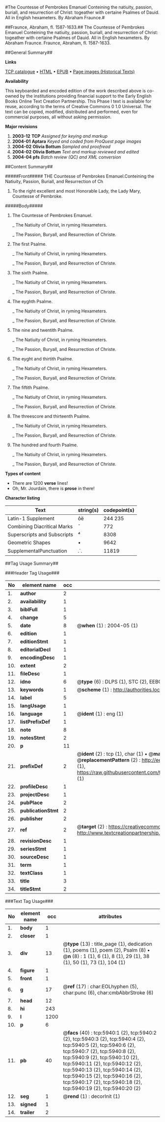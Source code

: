 #The Countesse of Pembrokes Emanuel Conteining the natiuity, passion, buriall, and resurrection of Christ: togeather with certaine Psalmes of Dauid. All in English hexameters. By Abraham Fraunce.#

##Fraunce, Abraham, fl. 1587-1633.##
The Countesse of Pembrokes Emanuel Conteining the natiuity, passion, buriall, and resurrection of Christ: togeather with certaine Psalmes of Dauid. All in English hexameters. By Abraham Fraunce.
Fraunce, Abraham, fl. 1587-1633.

##General Summary##

**Links**

[TCP catalogue](http://www.ota.ox.ac.uk/tcp/)  • 
[HTML](http://tei.it.ox.ac.uk/tcp/Texts-HTML/free/A01/A01225.html)  • 
[EPUB](http://tei.it.ox.ac.uk/tcp/Texts-EPUB/free/A01/A01225.epub) • 
[Page images (Historical Texts)](https://data.historicaltexts.jisc.ac.uk/view?pubId=eebo-99841363e&pageId=eebo-99841363e-5940-1)

**Availability**

This keyboarded and encoded edition of the
	       work described above is co-owned by the institutions
	       providing financial support to the Early English Books
	       Online Text Creation Partnership. This Phase I text is
	       available for reuse, according to the terms of Creative
	       Commons 0 1.0 Universal. The text can be copied,
	       modified, distributed and performed, even for
	       commercial purposes, all without asking permission.

**Major revisions**

1. __2003-12__ __TCP__ *Assigned for keying and markup*
1. __2004-01__ __Aptara__ *Keyed and coded from ProQuest page images*
1. __2004-02__ __Olivia Bottum__ *Sampled and proofread*
1. __2004-02__ __Olivia Bottum__ *Text and markup reviewed and edited*
1. __2004-04__ __pfs__ *Batch review (QC) and XML conversion*

##Content Summary##

#####Front#####
THE
Countesse of Pembrokes
Emanuel.Conteining the Natiuity, Passion,
Buriall, and Resurrection
of Ch
1. To the right excellent and most Honorable Lady,
the Lady Mary, Countesse of Pembroke.

#####Body#####

1. The Countesse of Pembrokes Emanuel.

    _ The Natiuity of Christ,
in ryming Hexameters.

    _ The Passion, Buryall,
and Resurrection of Christe.

1. The first Psalme.

    _ The Natiuity of Christ,
in ryming Hexameters.

    _ The Passion, Buryall,
and Resurrection of Christe.

1. The sixth Psalme.

    _ The Natiuity of Christ,
in ryming Hexameters.

    _ The Passion, Buryall,
and Resurrection of Christe.

1. The eyghth Psalme.

    _ The Natiuity of Christ,
in ryming Hexameters.

    _ The Passion, Buryall,
and Resurrection of Christe.

1. The nine and twentith Psalme.

    _ The Natiuity of Christ,
in ryming Hexameters.

    _ The Passion, Buryall,
and Resurrection of Christe.

1. The eyght and thirtith Psalme.

    _ The Natiuity of Christ,
in ryming Hexameters.

    _ The Passion, Buryall,
and Resurrection of Christe.

1. The fiftith Psalme.

    _ The Natiuity of Christ,
in ryming Hexameters.

    _ The Passion, Buryall,
and Resurrection of Christe.

1. The threescore and thirteenth Psalme.

    _ The Natiuity of Christ,
in ryming Hexameters.

    _ The Passion, Buryall,
and Resurrection of Christe.

1. The hundred and fourth Psalme.

    _ The Natiuity of Christ,
in ryming Hexameters.

    _ The Passion, Buryall,
and Resurrection of Christe.

**Types of content**

  * There are 1200 **verse** lines!
  * Oh, Mr. Jourdain, there is **prose** in there!

**Character listing**


|Text|string(s)|codepoint(s)|
|---|---|---|
|Latin-1 Supplement|ôë|244 235|
|Combining             Diacritical Marks|̄|772|
|Superscripts             and Subscripts|⁴|8308|
|Geometric Shapes|▪|9642|
|SupplementalPunctuation|⸫|11819|

##Tag Usage Summary##

###Header Tag Usage###

|No|element name|occ|attributes|
|---|---|---|---|
|1.|__author__|2||
|2.|__availability__|1||
|3.|__biblFull__|1||
|4.|__change__|5||
|5.|__date__|8| @__when__ (1) : 2004-05 (1)|
|6.|__edition__|1||
|7.|__editionStmt__|1||
|8.|__editorialDecl__|1||
|9.|__encodingDesc__|1||
|10.|__extent__|2||
|11.|__fileDesc__|1||
|12.|__idno__|6| @__type__ (6) : DLPS (1), STC (2), EEBO-CITATION (1), PROQUEST (1), VID (1)|
|13.|__keywords__|1| @__scheme__ (1) : http://authorities.loc.gov/ (1)|
|14.|__label__|5||
|15.|__langUsage__|1||
|16.|__language__|1| @__ident__ (1) : eng (1)|
|17.|__listPrefixDef__|1||
|18.|__note__|8||
|19.|__notesStmt__|2||
|20.|__p__|11||
|21.|__prefixDef__|2| @__ident__ (2) : tcp (1), char (1)  •  @__matchPattern__ (2) : ([0-9\-]+):([0-9IVX]+) (1), (.+) (1)  •  @__replacementPattern__ (2) : http://eebo.chadwyck.com/downloadtiff?vid=$1&page=$2 (1), https://raw.githubusercontent.com/textcreationpartnership/Texts/master/tcpchars.xml#$1 (1)|
|22.|__profileDesc__|1||
|23.|__projectDesc__|1||
|24.|__pubPlace__|2||
|25.|__publicationStmt__|2||
|26.|__publisher__|2||
|27.|__ref__|2| @__target__ (2) : https://creativecommons.org/publicdomain/zero/1.0/ (1), http://www.textcreationpartnership.org/docs/. (1)|
|28.|__revisionDesc__|1||
|29.|__seriesStmt__|1||
|30.|__sourceDesc__|1||
|31.|__term__|1||
|32.|__textClass__|1||
|33.|__title__|3||
|34.|__titleStmt__|2||


###Text Tag Usage###

|No|element name|occ|attributes|
|---|---|---|---|
|1.|__body__|1||
|2.|__closer__|1||
|3.|__div__|13| @__type__ (13) : title_page (1), dedication (1), poems (1), poem (2), Psalm (8)  •  @__n__ (8) : 1 (1), 6 (1), 8 (1), 29 (1), 38 (1), 50 (1), 73 (1), 104 (1)|
|4.|__figure__|1||
|5.|__front__|1||
|6.|__g__|17| @__ref__ (17) : char:EOLhyphen (5), char:punc (6), char:cmbAbbrStroke (6)|
|7.|__head__|12||
|8.|__hi__|243||
|9.|__l__|1200||
|10.|__p__|6||
|11.|__pb__|40| @__facs__ (40) : tcp:5940:1 (2), tcp:5940:2 (2), tcp:5940:3 (2), tcp:5940:4 (2), tcp:5940:5 (2), tcp:5940:6 (2), tcp:5940:7 (2), tcp:5940:8 (2), tcp:5940:9 (2), tcp:5940:10 (2), tcp:5940:11 (2), tcp:5940:12 (2), tcp:5940:13 (2), tcp:5940:14 (2), tcp:5940:15 (2), tcp:5940:16 (2), tcp:5940:17 (2), tcp:5940:18 (2), tcp:5940:19 (2), tcp:5940:20 (2)|
|12.|__seg__|1| @__rend__ (1) : decorInit (1)|
|13.|__signed__|1||
|14.|__trailer__|2||

